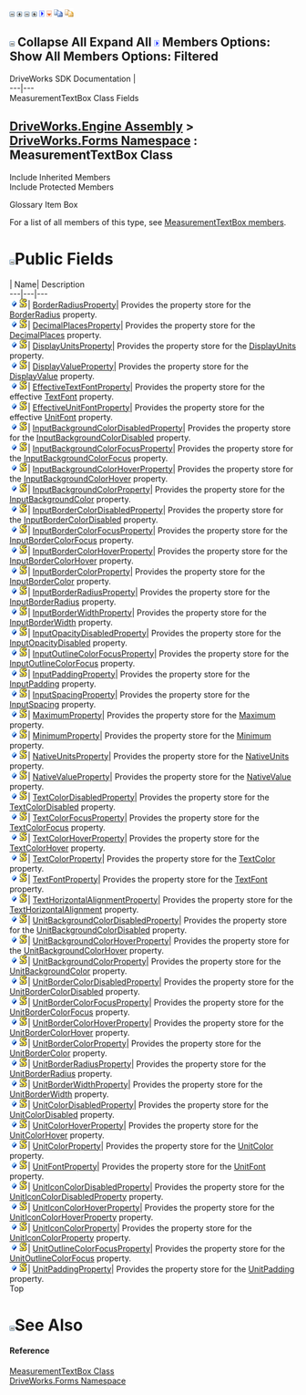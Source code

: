 ![](dotnetimages/collapse.gif) ![](dotnetimages/expand.gif) ![](dotnetimages/collapse.gif) ![](dotnetimages/expand.gif) ![](dotnetimages/drpdown.gif) ![](dotnetimages/drpdown_orange.gif) ![](dotnetimages/copycode.gif) ![](dotnetimages/copycodeHighlight.gif)

![](dotnetimages/collapse.gif) Collapse All Expand All ![](dotnetimages/drpdown.gif) Members Options: Show All  Members Options: Filtered   
---  
DriveWorks SDK Documentation  |   
---|---  
MeasurementTextBox Class Fields   
  
[DriveWorks.Engine Assembly](topic2156.md) > [DriveWorks.Forms Namespace](topic7266.md) : MeasurementTextBox Class  
---  
  
Include Inherited Members    
Include Protected Members    


Glossary Item Box

For a list of all members of this type, see [MeasurementTextBox members](topic8365.md).

# ![](dotnetimages/collapse.gif)Public Fields

| Name| Description  
---|---|---  
![Public Field](dotnetimages/publicField.gif)![static \(Shared in Visual Basic\)](dotnetimages/static.gif)| [BorderRadiusProperty](topic8426.md)| Provides the property store for the [BorderRadius](topic8378.md) property.   
![Public Field](dotnetimages/publicField.gif)![static \(Shared in Visual Basic\)](dotnetimages/static.gif)| [DecimalPlacesProperty](topic8427.md)| Provides the property store for the [DecimalPlaces](topic8379.md) property.   
![Public Field](dotnetimages/publicField.gif)![static \(Shared in Visual Basic\)](dotnetimages/static.gif)| [DisplayUnitsProperty](topic8428.md)| Provides the property store for the [DisplayUnits](topic8380.md) property.   
![Public Field](dotnetimages/publicField.gif)![static \(Shared in Visual Basic\)](dotnetimages/static.gif)| [DisplayValueProperty](topic8429.md)| Provides the property store for the [DisplayValue](topic8381.md) property.   
![Public Field](dotnetimages/publicField.gif)![static \(Shared in Visual Basic\)](dotnetimages/static.gif)| [EffectiveTextFontProperty](topic8430.md)| Provides the property store for the effective [TextFont](topic8406.md) property.   
![Public Field](dotnetimages/publicField.gif)![static \(Shared in Visual Basic\)](dotnetimages/static.gif)| [EffectiveUnitFontProperty](topic8431.md)| Provides the property store for the effective [UnitFont](topic8420.md) property.   
![Public Field](dotnetimages/publicField.gif)![static \(Shared in Visual Basic\)](dotnetimages/static.gif)| [InputBackgroundColorDisabledProperty](topic8432.md)| Provides the property store for the [InputBackgroundColorDisabled](topic8385.md) property.   
![Public Field](dotnetimages/publicField.gif)![static \(Shared in Visual Basic\)](dotnetimages/static.gif)| [InputBackgroundColorFocusProperty](topic8433.md)| Provides the property store for the [InputBackgroundColorFocus](topic8386.md) property.   
![Public Field](dotnetimages/publicField.gif)![static \(Shared in Visual Basic\)](dotnetimages/static.gif)| [InputBackgroundColorHoverProperty](topic8434.md)| Provides the property store for the [InputBackgroundColorHover](topic8387.md) property.   
![Public Field](dotnetimages/publicField.gif)![static \(Shared in Visual Basic\)](dotnetimages/static.gif)| [InputBackgroundColorProperty](topic8435.md)| Provides the property store for the [InputBackgroundColor](topic8384.md) property.   
![Public Field](dotnetimages/publicField.gif)![static \(Shared in Visual Basic\)](dotnetimages/static.gif)| [InputBorderColorDisabledProperty](topic8436.md)| Provides the property store for the [InputBorderColorDisabled](topic8389.md) property.   
![Public Field](dotnetimages/publicField.gif)![static \(Shared in Visual Basic\)](dotnetimages/static.gif)| [InputBorderColorFocusProperty](topic8437.md)| Provides the property store for the [InputBorderColorFocus](topic8390.md) property.   
![Public Field](dotnetimages/publicField.gif)![static \(Shared in Visual Basic\)](dotnetimages/static.gif)| [InputBorderColorHoverProperty](topic8438.md)| Provides the property store for the [InputBorderColorHover](topic8391.md) property.   
![Public Field](dotnetimages/publicField.gif)![static \(Shared in Visual Basic\)](dotnetimages/static.gif)| [InputBorderColorProperty](topic8439.md)| Provides the property store for the [InputBorderColor](topic8388.md) property.   
![Public Field](dotnetimages/publicField.gif)![static \(Shared in Visual Basic\)](dotnetimages/static.gif)| [InputBorderRadiusProperty](topic8440.md)| Provides the property store for the [InputBorderRadius](topic8392.md) property.   
![Public Field](dotnetimages/publicField.gif)![static \(Shared in Visual Basic\)](dotnetimages/static.gif)| [InputBorderWidthProperty](topic8441.md)| Provides the property store for the [InputBorderWidth](topic8393.md) property.   
![Public Field](dotnetimages/publicField.gif)![static \(Shared in Visual Basic\)](dotnetimages/static.gif)| [InputOpacityDisabledProperty](topic8442.md)| Provides the property store for the [InputOpacityDisabled](topic8394.md) property.   
![Public Field](dotnetimages/publicField.gif)![static \(Shared in Visual Basic\)](dotnetimages/static.gif)| [InputOutlineColorFocusProperty](topic8443.md)| Provides the property store for the [InputOutlineColorFocus](topic8395.md) property.   
![Public Field](dotnetimages/publicField.gif)![static \(Shared in Visual Basic\)](dotnetimages/static.gif)| [InputPaddingProperty](topic8444.md)| Provides the property store for the [InputPadding](topic8396.md) property.   
![Public Field](dotnetimages/publicField.gif)![static \(Shared in Visual Basic\)](dotnetimages/static.gif)| [InputSpacingProperty](topic8445.md)| Provides the property store for the [InputSpacing](topic8397.md) property.   
![Public Field](dotnetimages/publicField.gif)![static \(Shared in Visual Basic\)](dotnetimages/static.gif)| [MaximumProperty](topic8446.md)| Provides the property store for the [Maximum](topic8398.md) property.   
![Public Field](dotnetimages/publicField.gif)![static \(Shared in Visual Basic\)](dotnetimages/static.gif)| [MinimumProperty](topic8447.md)| Provides the property store for the [Minimum](topic8399.md) property.   
![Public Field](dotnetimages/publicField.gif)![static \(Shared in Visual Basic\)](dotnetimages/static.gif)| [NativeUnitsProperty](topic8448.md)| Provides the property store for the [NativeUnits](topic8400.md) property.   
![Public Field](dotnetimages/publicField.gif)![static \(Shared in Visual Basic\)](dotnetimages/static.gif)| [NativeValueProperty](topic8449.md)| Provides the property store for the [NativeValue](topic8401.md) property.   
![Public Field](dotnetimages/publicField.gif)![static \(Shared in Visual Basic\)](dotnetimages/static.gif)| [TextColorDisabledProperty](topic8450.md)| Provides the property store for the [TextColorDisabled](topic8403.md) property.   
![Public Field](dotnetimages/publicField.gif)![static \(Shared in Visual Basic\)](dotnetimages/static.gif)| [TextColorFocusProperty](topic8451.md)| Provides the property store for the [TextColorFocus](topic8404.md) property.   
![Public Field](dotnetimages/publicField.gif)![static \(Shared in Visual Basic\)](dotnetimages/static.gif)| [TextColorHoverProperty](topic8452.md)| Provides the property store for the [TextColorHover](topic8405.md) property.   
![Public Field](dotnetimages/publicField.gif)![static \(Shared in Visual Basic\)](dotnetimages/static.gif)| [TextColorProperty](topic8453.md)| Provides the property store for the [TextColor](topic8402.md) property.   
![Public Field](dotnetimages/publicField.gif)![static \(Shared in Visual Basic\)](dotnetimages/static.gif)| [TextFontProperty](topic8454.md)| Provides the property store for the [TextFont](topic8406.md) property.   
![Public Field](dotnetimages/publicField.gif)![static \(Shared in Visual Basic\)](dotnetimages/static.gif)| [TextHorizontalAlignmentProperty](topic8455.md)| Provides the property store for the [TextHorizontalAlignment](topic8407.md) property.   
![Public Field](dotnetimages/publicField.gif)![static \(Shared in Visual Basic\)](dotnetimages/static.gif)| [UnitBackgroundColorDisabledProperty](topic8456.md)| Provides the property store for the [UnitBackgroundColorDisabled](topic8409.md) property.   
![Public Field](dotnetimages/publicField.gif)![static \(Shared in Visual Basic\)](dotnetimages/static.gif)| [UnitBackgroundColorHoverProperty](topic8457.md)| Provides the property store for the [UnitBackgroundColorHover](topic8410.md) property.   
![Public Field](dotnetimages/publicField.gif)![static \(Shared in Visual Basic\)](dotnetimages/static.gif)| [UnitBackgroundColorProperty](topic8458.md)| Provides the property store for the [UnitBackgroundColor](topic8408.md) property.   
![Public Field](dotnetimages/publicField.gif)![static \(Shared in Visual Basic\)](dotnetimages/static.gif)| [UnitBorderColorDisabledProperty](topic8459.md)| Provides the property store for the [UnitBorderColorDisabled](topic8412.md) property.   
![Public Field](dotnetimages/publicField.gif)![static \(Shared in Visual Basic\)](dotnetimages/static.gif)| [UnitBorderColorFocusProperty](topic8460.md)| Provides the property store for the [UnitBorderColorFocus](topic8413.md) property.   
![Public Field](dotnetimages/publicField.gif)![static \(Shared in Visual Basic\)](dotnetimages/static.gif)| [UnitBorderColorHoverProperty](topic8461.md)| Provides the property store for the [UnitBorderColorHover](topic8414.md) property.   
![Public Field](dotnetimages/publicField.gif)![static \(Shared in Visual Basic\)](dotnetimages/static.gif)| [UnitBorderColorProperty](topic8462.md)| Provides the property store for the [UnitBorderColor](topic8411.md) property.   
![Public Field](dotnetimages/publicField.gif)![static \(Shared in Visual Basic\)](dotnetimages/static.gif)| [UnitBorderRadiusProperty](topic8463.md)| Provides the property store for the [UnitBorderRadius](topic8415.md) property.   
![Public Field](dotnetimages/publicField.gif)![static \(Shared in Visual Basic\)](dotnetimages/static.gif)| [UnitBorderWidthProperty](topic8464.md)| Provides the property store for the [UnitBorderWidth](topic8416.md) property.   
![Public Field](dotnetimages/publicField.gif)![static \(Shared in Visual Basic\)](dotnetimages/static.gif)| [UnitColorDisabledProperty](topic8465.md)| Provides the property store for the [UnitColorDisabled](topic8418.md) property.   
![Public Field](dotnetimages/publicField.gif)![static \(Shared in Visual Basic\)](dotnetimages/static.gif)| [UnitColorHoverProperty](topic8466.md)| Provides the property store for the [UnitColorHover](topic8419.md) property.   
![Public Field](dotnetimages/publicField.gif)![static \(Shared in Visual Basic\)](dotnetimages/static.gif)| [UnitColorProperty](topic8467.md)| Provides the property store for the [UnitColor](topic8417.md) property.   
![Public Field](dotnetimages/publicField.gif)![static \(Shared in Visual Basic\)](dotnetimages/static.gif)| [UnitFontProperty](topic8468.md)| Provides the property store for the [UnitFont](topic8420.md) property.   
![Public Field](dotnetimages/publicField.gif)![static \(Shared in Visual Basic\)](dotnetimages/static.gif)| [UnitIconColorDisabledProperty](topic8469.md)| Provides the property store for the [UnitIconColorDisabledProperty](topic8469.md) property.   
![Public Field](dotnetimages/publicField.gif)![static \(Shared in Visual Basic\)](dotnetimages/static.gif)| [UnitIconColorHoverProperty](topic8470.md)| Provides the property store for the [UnitIconColorHoverProperty](topic8470.md) property.   
![Public Field](dotnetimages/publicField.gif)![static \(Shared in Visual Basic\)](dotnetimages/static.gif)| [UnitIconColorProperty](topic8471.md)| Provides the property store for the [UnitIconColorProperty](topic8471.md) property.   
![Public Field](dotnetimages/publicField.gif)![static \(Shared in Visual Basic\)](dotnetimages/static.gif)| [UnitOutlineColorFocusProperty](topic8472.md)| Provides the property store for the [UnitOutlineColorFocus](topic8424.md) property.   
![Public Field](dotnetimages/publicField.gif)![static \(Shared in Visual Basic\)](dotnetimages/static.gif)| [UnitPaddingProperty](topic8473.md)| Provides the property store for the [UnitPadding](topic8425.md) property.   
Top

# ![](dotnetimages/collapse.gif)See Also

#### Reference

[MeasurementTextBox Class](topic8364.md)   
[DriveWorks.Forms Namespace](topic7266.md)


